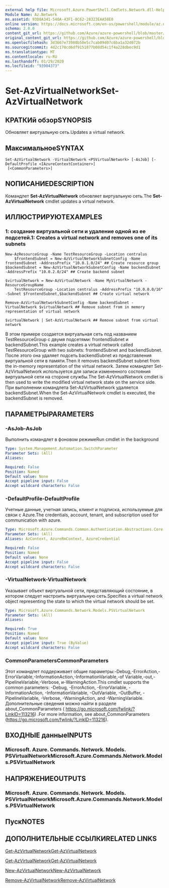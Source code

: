 ```yaml
---
external help file: Microsoft.Azure.PowerShell.Cmdlets.Network.dll-Help.xml
Module Name: Az.Network
ms.assetid: 93D8A341-540A-43F1-8C62-28323EAA58E0
online version: https://docs.microsoft.com/en-us/powershell/module/az.network/set-azvirtualnetwork
schema: 2.0.0
content_git_url: https://github.com/Azure/azure-powershell/blob/master/src/Network/Network/help/Set-AzVirtualNetwork.md
original_content_git_url: https://github.com/Azure/azure-powershell/blob/master/src/Network/Network/help/Set-AzVirtualNetwork.md
ms.openlocfilehash: 3d3667e73988b50e5c7cab09d07c6ba1a32d072b
ms.sourcegitcommit: 4d2c178cd6df9151877b08d54c1f4a228dbec9d1
ms.translationtype: MT
ms.contentlocale: ru-RU
ms.lasthandoff: 01/29/2020
ms.locfileid: "93904373"
---
```

# <span data-ttu-id="df0e3-101">Set-AzVirtualNetwork</span><span class="sxs-lookup"><span data-stu-id="df0e3-101">Set-AzVirtualNetwork</span></span>

## <span data-ttu-id="df0e3-102">КРАТКИй обзор</span><span class="sxs-lookup"><span data-stu-id="df0e3-102">SYNOPSIS</span></span>
<span data-ttu-id="df0e3-103">Обновляет виртуальную сеть.</span><span class="sxs-lookup"><span data-stu-id="df0e3-103">Updates a virtual network.</span></span>

## <span data-ttu-id="df0e3-104">Максимальное</span><span class="sxs-lookup"><span data-stu-id="df0e3-104">SYNTAX</span></span>

```
Set-AzVirtualNetwork -VirtualNetwork <PSVirtualNetwork> [-AsJob] [-DefaultProfile <IAzureContextContainer>]
 [<CommonParameters>]
```

## <span data-ttu-id="df0e3-105">NОПИСАНИЕ</span><span class="sxs-lookup"><span data-stu-id="df0e3-105">DESCRIPTION</span></span>
<span data-ttu-id="df0e3-106">Командлет **Set-AzVirtualNetwork** обновляет виртуальную сеть.</span><span class="sxs-lookup"><span data-stu-id="df0e3-106">The **Set-AzVirtualNetwork** cmdlet updates a virtual network.</span></span>

## <span data-ttu-id="df0e3-107">ИЛЛЮСТРИРУЮТ</span><span class="sxs-lookup"><span data-stu-id="df0e3-107">EXAMPLES</span></span>

### <span data-ttu-id="df0e3-108">1: создание виртуальной сети и удаление одной из ее подсетей.</span><span class="sxs-lookup"><span data-stu-id="df0e3-108">1: Creates a virtual network and removes one of its subnets</span></span>
```
New-AzResourceGroup -Name TestResourceGroup -Location centralus
    $frontendSubnet = New-AzVirtualNetworkSubnetConfig -Name frontendSubnet -AddressPrefix "10.0.1.0/24" ## Create resource group
$backendSubnet = New-AzVirtualNetworkSubnetConfig -Name backendSubnet -AddressPrefix "10.0.2.0/24" ## Create backend subnet

$virtualNetwork = New-AzVirtualNetwork -Name MyVirtualNetwork -ResourceGroupName 
    TestResourceGroup -Location centralus -AddressPrefix "10.0.0.0/16" -Subnet $frontendSubnet,$backendSubnet ## Create virtual network

Remove-AzVirtualNetworkSubnetConfig -Name backendSubnet -VirtualNetwork $virtualNetwork ## Remove subnet from in memory representation of virtual network

$virtualNetwork | Set-AzVirtualNetwork ## Remove subnet from virtual network
```

<span data-ttu-id="df0e3-109">В этом примере создается виртуальная сеть под названием TestResourceGroup с двумя подсетями: frontendSubnet и backendSubnet.</span><span class="sxs-lookup"><span data-stu-id="df0e3-109">This example creates a virtual network called TestResourceGroup with two subnets: frontendSubnet and backendSubnet.</span></span> <span data-ttu-id="df0e3-110">После этого она удаляет подсеть backendSubnet из представления виртуальной сети в памяти.</span><span class="sxs-lookup"><span data-stu-id="df0e3-110">Then it removes backendSubnet subnet from the in-memory representation of the virtual network.</span></span> <span data-ttu-id="df0e3-111">Затем командлет Set-AzVirtualNetwork используется для записи измененного состояния виртуальной сети на стороне службы.</span><span class="sxs-lookup"><span data-stu-id="df0e3-111">The Set-AzVirtualNetwork cmdlet is then used to write the modified virtual network state on the service side.</span></span> <span data-ttu-id="df0e3-112">При выполнении командлета Set-AzVirtualNetwork удаляется backendSubnet.</span><span class="sxs-lookup"><span data-stu-id="df0e3-112">When the Set-AzVirtualNetwork cmdlet is executed, the backendSubnet is removed.</span></span>

## <span data-ttu-id="df0e3-113">ПАРАМЕТРЫ</span><span class="sxs-lookup"><span data-stu-id="df0e3-113">PARAMETERS</span></span>

### <span data-ttu-id="df0e3-114">-AsJob</span><span class="sxs-lookup"><span data-stu-id="df0e3-114">-AsJob</span></span>
<span data-ttu-id="df0e3-115">Выполнить командлет в фоновом режиме</span><span class="sxs-lookup"><span data-stu-id="df0e3-115">Run cmdlet in the background</span></span>

```yaml
Type: System.Management.Automation.SwitchParameter
Parameter Sets: (All)
Aliases:

Required: False
Position: Named
Default value: None
Accept pipeline input: False
Accept wildcard characters: False
```

### <span data-ttu-id="df0e3-116">-DefaultProfile</span><span class="sxs-lookup"><span data-stu-id="df0e3-116">-DefaultProfile</span></span>
<span data-ttu-id="df0e3-117">Учетные данные, учетная запись, клиент и подписка, используемые для связи с Azure.</span><span class="sxs-lookup"><span data-stu-id="df0e3-117">The credentials, account, tenant, and subscription used for communication with azure.</span></span>

```yaml
Type: Microsoft.Azure.Commands.Common.Authentication.Abstractions.Core.IAzureContextContainer
Parameter Sets: (All)
Aliases: AzContext, AzureRmContext, AzureCredential

Required: False
Position: Named
Default value: None
Accept pipeline input: False
Accept wildcard characters: False
```

### <span data-ttu-id="df0e3-118">-VirtualNetwork</span><span class="sxs-lookup"><span data-stu-id="df0e3-118">-VirtualNetwork</span></span>
<span data-ttu-id="df0e3-119">Указывает объект виртуальной сети, представляющий состояние, в котором следует настроить виртуальную сеть.</span><span class="sxs-lookup"><span data-stu-id="df0e3-119">Specifies a virtual network object representing the state to which the virtual network should be set.</span></span>

```yaml
Type: Microsoft.Azure.Commands.Network.Models.PSVirtualNetwork
Parameter Sets: (All)
Aliases:

Required: True
Position: Named
Default value: None
Accept pipeline input: True (ByValue)
Accept wildcard characters: False
```

### <span data-ttu-id="df0e3-120">CommonParameters</span><span class="sxs-lookup"><span data-stu-id="df0e3-120">CommonParameters</span></span>
<span data-ttu-id="df0e3-121">Этот командлет поддерживает общие параметры:-Debug,-ErrorAction,-ErrorVariable,-InformationAction,-InformationVariable,-of Variable,-out,-PipelineVariable,-Verbose, и-WarningAction.</span><span class="sxs-lookup"><span data-stu-id="df0e3-121">This cmdlet supports the common parameters: -Debug, -ErrorAction, -ErrorVariable, -InformationAction, -InformationVariable, -OutVariable, -OutBuffer, -PipelineVariable, -Verbose, -WarningAction, and -WarningVariable.</span></span> <span data-ttu-id="df0e3-122">Дополнительные сведения можно найти в разделе about_CommonParameters ( https://go.microsoft.com/fwlink/?LinkID=113216) .</span><span class="sxs-lookup"><span data-stu-id="df0e3-122">For more information, see about_CommonParameters (https://go.microsoft.com/fwlink/?LinkID=113216).</span></span>

## <span data-ttu-id="df0e3-123">ВХОДНЫЕ данные</span><span class="sxs-lookup"><span data-stu-id="df0e3-123">INPUTS</span></span>

### <span data-ttu-id="df0e3-124">Microsoft. Azure. Commands. Network. Models. PSVirtualNetwork</span><span class="sxs-lookup"><span data-stu-id="df0e3-124">Microsoft.Azure.Commands.Network.Models.PSVirtualNetwork</span></span>

## <span data-ttu-id="df0e3-125">НАПРЯЖЕНИЕ</span><span class="sxs-lookup"><span data-stu-id="df0e3-125">OUTPUTS</span></span>

### <span data-ttu-id="df0e3-126">Microsoft. Azure. Commands. Network. Models. PSVirtualNetwork</span><span class="sxs-lookup"><span data-stu-id="df0e3-126">Microsoft.Azure.Commands.Network.Models.PSVirtualNetwork</span></span>

## <span data-ttu-id="df0e3-127">Пуск</span><span class="sxs-lookup"><span data-stu-id="df0e3-127">NOTES</span></span>

## <span data-ttu-id="df0e3-128">ДОПОЛНИТЕЛЬНЫЕ ССЫЛКИ</span><span class="sxs-lookup"><span data-stu-id="df0e3-128">RELATED LINKS</span></span>

[<span data-ttu-id="df0e3-129">Get-AzVirtualNetwork</span><span class="sxs-lookup"><span data-stu-id="df0e3-129">Get-AzVirtualNetwork</span></span>](./Get-AzVirtualNetwork.md)

[<span data-ttu-id="df0e3-130">Get-AzVirtualNetwork</span><span class="sxs-lookup"><span data-stu-id="df0e3-130">Get-AzVirtualNetwork</span></span>](./Get-AzVirtualNetwork.md)

[<span data-ttu-id="df0e3-131">New-AzVirtualNetwork</span><span class="sxs-lookup"><span data-stu-id="df0e3-131">New-AzVirtualNetwork</span></span>](./New-AzVirtualNetwork.md)

[<span data-ttu-id="df0e3-132">Remove-AzVirtualNetwork</span><span class="sxs-lookup"><span data-stu-id="df0e3-132">Remove-AzVirtualNetwork</span></span>](./Remove-AzVirtualNetwork.md)


